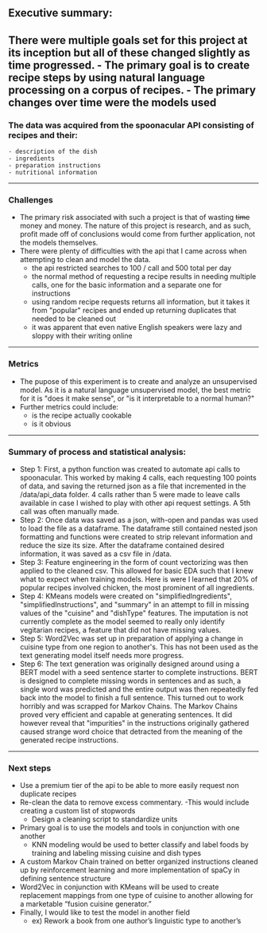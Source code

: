 ## Executive summary:
There were multiple goals set for this project at its inception but all of these changed slightly as time progressed.
    - The primary goal is to create recipe steps by using natural language processing on a corpus of recipes.
    - The primary changes over time were the models used
---
### The data was acquired from the spoonacular API consisting of recipes and their:
    - description of the dish
    - ingredients
    - preparation instructions
    - nutritional information
---
### Challenges
- The primary risk associated with such a project is that of wasting ~~time~~ money and money. The nature of this project is research, and as such, profit made off of conclusions would come from further application, not the models themselves. 
- There were plenty of difficulties with the api that I came across when attempting to clean and model the data.
    - the api restricted searches to 100 / call and 500 total per day
    - the normal method of requesting a recipe results in needing multiple calls, one for the basic information and a separate one for instructions
    - using random recipe requests returns all information, but it takes it from "popular" recipes and ended up returning duplicates that needed to be cleaned out
    - it was apparent that even native English speakers were lazy and sloppy with their writing online
---
### Metrics
- The pupose of this experiment is to create and analyze an unsupervised model. As it is a natural language unsupervised model, the best metric for it is "does it make sense", or "is it interpretable to a normal human?"
- Further metrics could include:
    - is the recipe actually cookable
    - is it obvious 
---
### Summary of process and statistical analysis:
- Step 1: First, a python function was created to automate api calls to spoonacular. This worked by making 4 calls, each requesting 100 points of data, and saving the returned json as a file that incremented in the /data/api_data folder. 4 calls rather than 5 were made to leave calls available in case I wished to play with other api request settings. A 5th call was often manually made.
- Step 2: Once data was saved as a json, with-open and pandas was used to load the file as a dataframe. The dataframe still contained nested json formatting and functions were created to strip relevant information and reduce the size its size. After the dataframe contained desired information, it was saved as a csv file in /data.
- Step 3: Feature engineering in the form of count vectorizing was then applied to the cleaned csv. This allowed for basic EDA such that I knew what to expect when training models. Here is were I learned that 20% of popular recipes involved chicken, the most prominent of all ingredients. 
- Step 4: KMeans models were created on "simplifiedIngredients", "simplifiedInstructions", and "summary" in an attempt to fill in missing values of the "cuisine" and "dishType" features. The imputation is not currently complete as the model seemed to really only identify vegitarian recipes, a feature that did not have missing values.
- Step 5: Word2Vec was set up in preparation of applying a change in cuisine type from one region to another's. This has not been used as the text generating model itself needs more progress.
- Step 6: The text generation was originally designed around using a BERT model with a seed sentence starter to complete instructions. BERT is designed to complete missing words in sentences and as such, a single word was predicted and the entire output was then repeatedly fed back into the model to finish a full sentence. This turned out to work horribly and was scrapped for Markov Chains. The Markov Chains proved very efficient and capable at generating sentences. It did however reveal that "impurities" in the instructions originally gathered caused strange word choice that detracted from the meaning of the generated recipe instructions.
---
### Next steps
- Use a premium tier of the api to be able to more easily request non duplicate recipes
- Re-clean the data to remove excess commentary.
    -This would include creating a custom list of stopwords
    - Design a cleaning script to standardize units
- Primary goal is to use the models and tools in conjunction with one another
    - KNN modeling would be used to better classify and label foods by training and labeling missing cuisine and dish types 
- A custom Markov Chain trained on better organized instructions cleaned up by reinforcement learning and more implementation of spaCy in defining sentence structure
- Word2Vec in conjunction with KMeans will be used to create replacement mappings from one type of cuisine to another allowing for a marketable “fusion cuisine generator.”
- Finally, I would like to test the model in another field
    - ex) Rework a book from one author’s linguistic type to another’s
